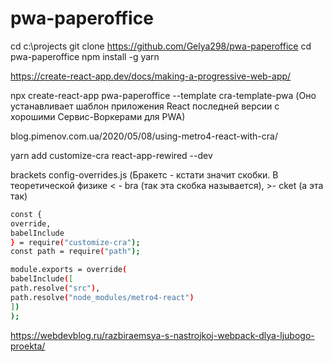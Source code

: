 # pwa-paperoffice

cd c:\projects
git clone https://github.com/Gelya298/pwa-paperoffice
cd pwa-paperoffice
npm install -g yarn

https://create-react-app.dev/docs/making-a-progressive-web-app/

npx create-react-app pwa-paperoffice --template cra-template-pwa (Оно устанавливает шаблон приложения React последней версии с хорошими Сервис-Воркерами для PWA)

blog.pimenov.com.ua/2020/05/08/using-metro4-react-with-cra/

yarn add customize-cra react-app-rewired --dev

brackets config-overrides.js (Бракетс - кстати значит скобки. В теоретической физике < - bra (так эта скобка называется), >- cket (а эта так)
```sh
const {
override,
babelInclude
} = require("customize-cra");
const path = require("path");

module.exports = override(
babelInclude([
path.resolve("src"),
path.resolve("node_modules/metro4-react")
])
);
```

https://webdevblog.ru/razbiraemsya-s-nastrojkoj-webpack-dlya-ljubogo-proekta/

